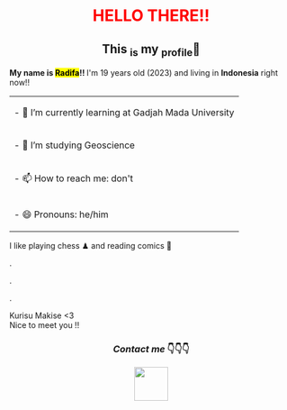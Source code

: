 <h1 align="center">
  <font color="#ff0000"><strong><b>HELLO THERE!! </b></strong> </font>
</h1>
<h2 align="center"><b>This <sub>is</sub> my <sub>profile</sub>🙌</b></h2>

<p><strong><b> My name is <mark> Radifa</mark>!!</b> </strong> I'm 19 years old (2023) and living in <b color="red">Indonesia</b> right now!! </p>

<table>
  <tr>
    <td><p>- 🌱 I’m currently learning at Gadjah Mada University</p></td>
  </tr>
  <tr>
    <td> <p>- 🤖 I’m studying Geoscience</p></td>
  </tr>
  <tr>
    <td><p>- 📫 How to reach me: don't</p></td>
  </tr>
  <tr>
    <td><p>- 😄 Pronouns: he/him </p></td>
  </tr>
</table>


<p> I like playing chess ♟ and reading comics 🌃
<p> .  </p>
<p> . </p>
<p>.</p>
<p> Kurisu Makise <3<br/> Nice to meet you !! </p>

<h3 align="center" width="50" height="20"><em> Contact me </em>👇👇👇 </h3>
<a href="http://discordapp.com/users/454105753888882698" target="blank"><div align="center"><img src="https://www.nesabamedia.com/wp-content/uploads/2019/09/Discord-Logo-1.png" div align="center" weight="30" width="60"> 

